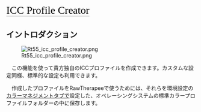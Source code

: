 <span style="color: #000000; background: none; overflow: hidden; page-break-after: avoid; font-size: 2.0em; font-family: Georgia,Times,serif; margin-top: 1em; margin-bottom: 0.25em; line-height: 1.3; padding: 0; border-bottom: 1px solid #AAAAAA;">ICC
Profile Creator</span>

## イントロダクション

<figure>
<img src="Rt55_icc_profile_creator.png"
title="Rt55_icc_profile_creator.png" />
<figcaption>Rt55_icc_profile_creator.png</figcaption>
</figure>

　この機能を使って貴方独自のICCプロファイルを作成できます。カスタムな設定同様、標準的な設定も利用できます。

　作成したプロファイルをRawTherapeeで使うためには、それらを環境設定の[カラーマネジメントタブで](Preferences#/jp "wikilink")設定した、オペレーシングシステムの標準カラープロファイルフォルダーの中に保存します。